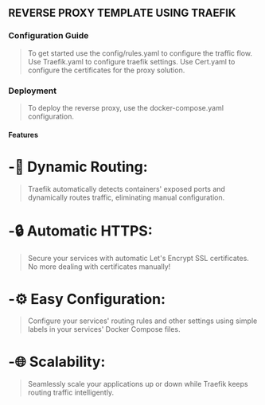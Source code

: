## REVERSE PROXY TEMPLATE USING TRAEFIK

### Configuration Guide

> To get started use the config/rules.yaml to configure the traffic flow.
> Use Traefik.yaml to configure traefik settings.
> Use Cert.yaml to configure the certificates for the proxy solution.

### Deployment

> To deploy the reverse proxy, use the docker-compose.yaml configuration.

#### Features
# -🎯 Dynamic Routing: 
> Traefik automatically detects containers' exposed ports and dynamically routes traffic, eliminating manual configuration.
# -🔒 Automatic HTTPS: 
> Secure your services with automatic Let's Encrypt SSL certificates. No more dealing with certificates manually!
# -⚙️ Easy Configuration: 
> Configure your services' routing rules and other settings using simple labels in your services' Docker Compose files.
# -🌐 Scalability: 
> Seamlessly scale your applications up or down while Traefik keeps routing traffic intelligently.